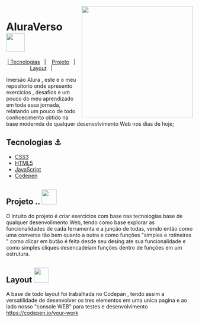 <img src="https://cdn-icons-png.flaticon.com/512/4436/4436953.png"  align="right" width="300">
  
 # AluraVerso  <img src="https://cdn-icons-png.flaticon.com/512/1326/1326001.png"  align="center" width="50">
<p align="center">
  <a href="#rocket-tecnologias">| Tecnologias</a>&nbsp;&nbsp;&nbsp;|&nbsp;&nbsp;&nbsp;
  <a href="#-projeto">Projeto</a>&nbsp;&nbsp;&nbsp;|&nbsp;&nbsp;&nbsp;
  <a href="#-layout">Layout</a>&nbsp;&nbsp;&nbsp;|&nbsp;&nbsp;&nbsp;
 

 Imersão Alura , este e o meu repositorio onde apresento exercicios , desafios e um pouco do meu aprendizado em toda essa jornada, relatando 
 um pouco de todo conhcecimento obtido na base modernda de qualquer desenvolvimento Web nos dias de hoje;
  ##  Tecnologias ⚓
- [CSS3](https://developer.mozilla.org/pt-BR/docs/Web/CSS)
- [HTML5](https://developer.mozilla.org/pt-BR/docs/Web/HTML)
- [JavaScript](https://developer.mozilla.org/pt-BR/docs/Web/JavaScript)
- [Codepen](https://codepen.io)


## Projeto .. <img src="https://cdn-icons-png.flaticon.com/512/866/866488.png" aling="center" width="40">  

  O  intuito do projeto é criar exercicios com base nas tecnologias base de qualquer desenvolimento Web, tendo como base explorar as funcionalidades
  de cada ferramenta e a junção de todas, vendo então como uma conversa tão bem quanto a outra e como funções "simples e rotineiras " como clicar em butão é 
  feita desde seu desing ate sua funcionalidade e como simples cliques desencadeiam funções dentro de funções em um estrutura.
  
  
  ## Layout  <img src="https://cdn-icons-png.flaticon.com/512/1557/1557516.png" aling="center" width="40">  
    
   A base de todo layout foi trabalhada no Codepan , tendo assim a versatilidade de desenvolver os tres elementos em uma 
   unica pagina e ao lado nosso "console WEB" para testes e desenvolvimento 
            https://codepen.io/your-work
